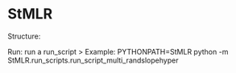 # StMLR

Structure:



Run:
run a run_script > 
Example: 
PYTHONPATH=StMLR python -m StMLR.run_scripts.run_script_multi_randslopehyper
